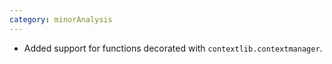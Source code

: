 ```yaml
---
category: minorAnalysis
---
```

* Added support for functions decorated with `contextlib.contextmanager`.
